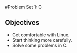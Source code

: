 #Problem Set 1: C
## Objectives


  - Get comfortable with Linux.
  - Start thinking more carefully.
  - Solve some problems in C.
